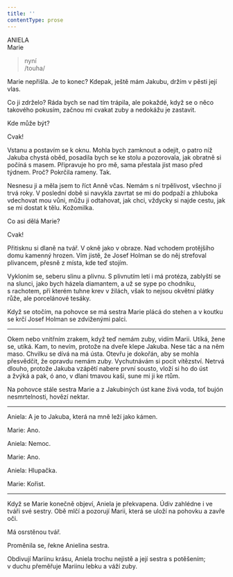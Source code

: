 ```yaml
---
title: ''
contentType: prose
---
```


<section>

ANIELA  
Marie

> nyní  
> /touha/

Marie nepřišla. Je to konec? Kdepak, ještě mám Jakubu, držím v pěsti její vlas.

Co ji zdrželo? Ráda bych se nad tím trápila, ale pokaždé, když se o něco takového pokusím, začnou mi cvakat zuby a nedokážu je zastavit.

Kde může být?

Cvak!

Vstanu a postavím se k oknu. Mohla bych zamknout a odejít, o patro níž Jakuba chystá oběd, posadila bych se ke stolu a pozorovala, jak obratně si počíná s masem. Připravuje ho pro mě, sama přestala jíst maso před týdnem. Proč? Pokrčila rameny. Tak.

Nesnesu ji a měla jsem to říct Anně včas. Nemám s ní trpělivost, všechno jí trvá roky. V poslední době si navykla zavrtat se mi do podpaží a zhluboka vdechovat mou vůni, můžu ji odtahovat, jak chci, vždycky si najde cestu, jak se mi dostat k tělu. Kožomilka.

</section>

<section>

Co asi dělá Marie?

Cvak!

Přitisknu si dlaně na tvář. V okně jako v obraze. Nad vchodem protějšího domu kamenný hrozen. Vím jistě, že Josef Holman se do něj strefoval plivancem, přesně z místa, kde teď stojím.

Vykloním se, seberu slinu a plivnu. S plivnutím letí i má protéza, zablyští se na slunci, jako bych házela diamantem, a už se sype po chodníku, s rachotem, při kterém tuhne krev v žilách, však to nejsou okvětní plátky růže, ale porcelánové tesáky.

Když se otočím, na pohovce se má sestra Marie plácá do stehen a v koutku se krčí Josef Holman se zdviženými palci.

* * *

Okem nebo vnitřním zrakem, když teď nemám zuby, vidím Marii. Utíká, žene se, utíká. Kam, to nevím, protože na dveře klepe Jakuba. Nese tác a na něm maso. Chvilku se dívá na má ústa. Otevřu je dokořán, aby se mohla přesvědčit, že opravdu nemám zuby. Vychutnávám si pocit vítězství. Netrvá dlouho, protože Jakuba vzápětí nabere první sousto, vloží si ho do úst a žvýká a pak, ó ano, v dlani tmavou kaši, sune mi ji ke rtům.

Na pohovce stále sestra Marie a z Jakubiných úst kane živá voda, toť bujón nesmrtelnosti, hovězí nektar.

* * *

Aniela: A je to Jakuba, která na mně leží jako kámen.

Marie: Ano.

Aniela: Nemoc.

Marie: Ano.

Aniela: Hlupačka.

Marie: Kořist.

* * *

Když se Marie konečně objeví, Aniela je překvapena. Údiv zahlédne i ve tváři své sestry. Obě mlčí a pozorují Marii, která se uloží na pohovku a zavře oči.

Má osrstěnou tvář.

Proměnila se, řekne Anielina sestra.

Obdivují Mariinu krásu, Aniela trochu nejistě a její sestra s potěšením; v duchu přeměřuje Mariinu lebku a váží zuby.

</section>
